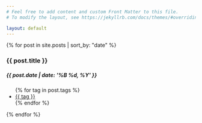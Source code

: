 ```yaml
---
# Feel free to add content and custom Front Matter to this file.
# To modify the layout, see https://jekyllrb.com/docs/themes/#overriding-theme-defaults

layout: default
---
```

{% for post in site.posts | sort_by: "date" %}
  <div class="item item-{{ post.border }}">
    <a href="{{ post.url | absolute_url }}" class="decoration" style="background-image: url('{{ post.imgThumbnailUrl }}')"></a>
    <div class="literature">
      <h3 class="title">{{ post.title }}</h3>
      <div class="des">
        <h5>{{ post.date | date: '%B %d, %Y' }}</h5>
        <ul class="hash-tags">
          {% for tag in post.tags %}
            <li><a href="#">{{ tag }}</a></li>
          {% endfor %}
        </ul>
      </div>
    </div>
  </div>
{% endfor %}
